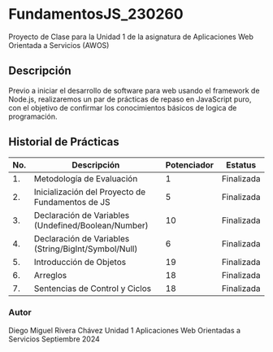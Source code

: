 # FundamentosJS_230260
Proyecto de Clase para la Unidad 1 de la asignatura de Aplicaciones Web Orientada a Servicios (AWOS)

## Descripción
Previo a iniciar el desarrollo de software para web usando el framework de Node.js, realizaremos un par de prácticas de repaso en JavaScript puro, con el objetivo de confirmar los conocimientos básicos de logica de programación.

## Historial de Prácticas

|No.|Descripción|Potenciador|Estatus|
|--|--|--|--|
|1.|Metodología de Evaluación|1|Finalizada|
|2.|Inicialización del Proyecto de Fundamentos de JS|5|Finalizada|
|3.|Declaración de Variables (Undefined/Boolean/Number)|10|Finalizada|
|4.|Declaración de Variables (String/BigInt/Symbol/Null)|6|Finalizada|
|5.|Introducción de Objetos|19|Finalizada|
|6.|Arreglos|18|Finalizada|
|7.|Sentencias de Control y Ciclos|18|Finalizada|

### Autor
Diego Miguel Rivera Chávez
Unidad 1
Aplicaciones Web Orientadas a Servicios
Septiembre 2024